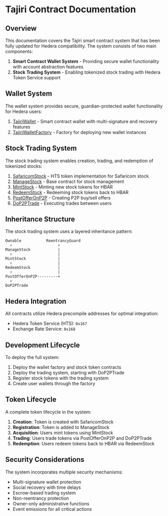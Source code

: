 # Tajiri Contract Documentation

## Overview

This documentation covers the Tajiri smart contract system that has been fully updated for Hedera compatibility. The system consists of two main components:

1. **Smart Contract Wallet System** - Providing secure wallet functionality with account abstraction features
2. **Stock Trading System** - Enabling tokenized stock trading with Hedera Token Service support

## Wallet System

The wallet system provides secure, guardian-protected wallet functionality for Hedera users:

1. [TajiriWallet](contracts/01-TajiriWallet.md) - Smart contract wallet with multi-signature and recovery features
2. [TajiriWalletFactory](contracts/02-TajiriWalletFactory.md) - Factory for deploying new wallet instances

## Stock Trading System

The stock trading system enables creation, trading, and redemption of tokenized stocks:

1. [SafaricomStock](contracts/03-SafaricomStock.md) - HTS token implementation for Safaricom stock
2. [ManageStock](contracts/04-ManageStock.md) - Base contract for stock management
3. [MintStock](contracts/05-MintStock.md) - Minting new stock tokens for HBAR
4. [RedeemStock](contracts/06-RedeemStock.md) - Redeeming stock tokens back to HBAR
5. [PostOfferOnP2P](contracts/07-PostOfferOnP2P.md) - Creating P2P buy/sell offers
6. [DoP2PTrade](contracts/08-DoP2PTrade.md) - Executing trades between users

## Inheritance Structure

The stock trading system uses a layered inheritance pattern:

```
Ownable           ReentrancyGuard
  ↑                    ↑
ManageStock            |
  ↑                    |
MintStock              |
  ↑                    |
RedeemStock            |
  ↑                    |
PostOfferOnP2P---------+
  ↑
DoP2PTrade
```

## Hedera Integration

All contracts utilize Hedera precompile addresses for optimal integration:

- Hedera Token Service (HTS): `0x167`
- Exchange Rate Service: `0x168`

## Development Lifecycle

To deploy the full system:

1. Deploy the wallet factory and stock token contracts
2. Deploy the trading system, starting with DoP2PTrade
3. Register stock tokens with the trading system
4. Create user wallets through the factory

## Token Lifecycle

A complete token lifecycle in the system:

1. **Creation**: Token is created with SafaricomStock
2. **Registration**: Token is added to ManageStock
3. **Acquisition**: Users mint tokens using MintStock
4. **Trading**: Users trade tokens via PostOfferOnP2P and DoP2PTrade
5. **Redemption**: Users redeem tokens back to HBAR via RedeemStock

## Security Considerations

The system incorporates multiple security mechanisms:

- Multi-signature wallet protection
- Social recovery with time delays
- Escrow-based trading system
- Non-reentrancy protection
- Owner-only administrative functions
- Event emissions for all critical actions
